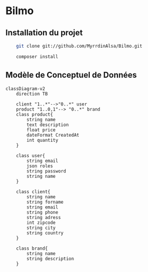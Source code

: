 # Bilmo

## Installation du projet 

```sh
    git clone git://github.com/MyrrdinAlsa/Bilmo.git
```

```sh
    composer install
```


## Modèle de Conceptuel de Données
<!-- [![](https://mermaid.ink/img/pako:eNqNUstSwzAM_BWPjkzboRxzYIbH8ANw9EXYamtI7CDLQOn037GTtilNB_DJWW3k3ZU2YIIlqMDUGOO9wyVjM32_UtqrfKxjMuKCV0-32veYqR15URrms9mFhun0WsNld1UpEvekloNNZse6nMw7njoQnxm93bfLD-_5mx4rJwo7v1QeGxpAoU9RlqJh1xZZQ2VRB5TcxpkjukWhh8BNrtwx5Q97I0PVZRdvCb04WffodvBYRBU7Y0XUoKsH9CXmdDjUFEfMNjf5CGx_MXXyYp_tXynswEXgs_iJwL2YVfBjLlqmGH9m8uXashQjrjnkdAyG5IXP59dN-Z9mRkPdwgQayrNzNq9n10WDrCj_C1W-WuRXDdoXHiYJj2tvoBJONIHUlsnvthmqBdaRtt933eVe?type=png)](https://mermaid.live/edit#pako:eNqNUstSwzAM_BWPjkzboRxzYIbH8ANw9EXYamtI7CDLQOn037GTtilNB_DJWW3k3ZU2YIIlqMDUGOO9wyVjM32_UtqrfKxjMuKCV0-32veYqR15URrms9mFhun0WsNld1UpEvekloNNZse6nMw7njoQnxm93bfLD-_5mx4rJwo7v1QeGxpAoU9RlqJh1xZZQ2VRB5TcxpkjukWhh8BNrtwx5Q97I0PVZRdvCb04WffodvBYRBU7Y0XUoKsH9CXmdDjUFEfMNjf5CGx_MXXyYp_tXynswEXgs_iJwL2YVfBjLlqmGH9m8uXashQjrjnkdAyG5IXP59dN-Z9mRkPdwgQayrNzNq9n10WDrCj_C1W-WuRXDdoXHiYJj2tvoBJONIHUlsnvthmqBdaRtt933eVe) -->
```mermaid
classDiagram-v2 
    direction TB

    client "1..*"-->"0..*" user
    product "1..0,1"--> "0..*" brand
    class product{
        string name
        text description
        float price
        dateFormat CreatedAt
        int quantity
    }

    class user{
        string email
        json roles
        string password
        string name
    }

    class client{
        string name
        string forname
        string email
        string phone
        string adress
        int zipcode
        string city
        string country
    }

    class brand{
        string name
        string description
    }
```